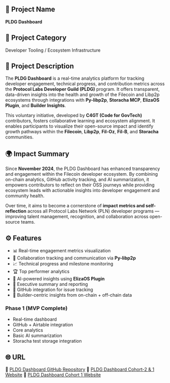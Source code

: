 ## 🧭 Project Name  
**PLDG Dashboard**

## 🧩 Project Category  
Developer Tooling / Ecosystem Infrastructure

## 🧠 Project Description  
The **PLDG Dashboard** is a real-time analytics platform for tracking developer engagement, technical progress, and contribution metrics across the **Protocol Labs Developer Guild (PLDG)** program. It offers transparent, data-driven insights into the health and growth of the Filecoin and Libp2p ecosystems through integrations with **Py-libp2p**, **Storacha MCP**, **ElizaOS Plugin**, and **Builder Insights**.  

This voluntary initiative, developed by **C4GT (Code for GovTech)** contributors, fosters collaborative learning and ecosystem alignment. It enables participants to visualize their open-source impact and identify growth pathways within the **Filecoin**, **Libp2p**, **Fil-Oz**, **Fil-B**, and **Storacha** communities.  

## 🌍 Impact Summary  
Since **November 2024**, the PLDG Dashboard has enhanced transparency and engagement within the Filecoin developer ecosystem. By combining on-chain analytics, GitHub activity tracking, and AI summarization, it empowers contributors to reflect on their OSS journeys while providing ecosystem leads with actionable insights into developer engagement and community health.  

Over time, it aims to become a cornerstone of **impact metrics and self-reflection** across all Protocol Labs Network (PLN) developer programs — improving talent management, recognition, and collaboration across open-source teams.

## ⚙️ Features  
- 📊 Real-time engagement metrics visualization  
- 🤝 Collaboration tracking and communication via **Py-libp2p**  
- 📈 Technical progress and milestone monitoring  
- 🏆 Top performer analytics  
- 🤖 AI-powered insights using **ElizaOS Plugin**  
- 📑 Executive summary and reporting  
- 🔄 GitHub integration for issue tracking  
- 🧠 Builder-centric insights from on-chain + off-chain data  

### **Phase 1 (MVP Complete)**  
- Real-time dashboard  
- GitHub + Airtable integration  
- Core analytics  
- Basic AI summarization  
- Storacha test storage integration  

## 🌐 URL  
🔗 [PLDG Dashboard GitHub Repository](https://github.com/seetadev/pldg-dashboard)
🔗 [PLDG Dashboard Cohort-2 & 1 Website](https://pldg-dashboard-theta.vercel.app/)
🔗 [PLDG Dashboard Cohort 1 Website](https://pldg-dashboard.vercel.app/)




